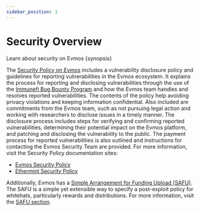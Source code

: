 ```yaml
---
sidebar_position: 1
---
```


# Security Overview

Learn about security on Evmos {synopsis}

The [Security Policy on Evmos](https://github.com/evmos/evmos/security/policy)
includes a vulnerability disclosure policy and guidelines for
reporting vulnerabilities in the Evmos ecosystem.
It explains the process for reporting and disclosing vulnerabilities through
the use of the [Immunefi Bug Bounty Program](https://immunefi.com/bounty/evmos/) and <!-- markdown-link-check-disable-line -->
how the Evmos team handles and resolves reported vulnerabilities.
The contents of the policy help avoiding privacy violations
and keeping information confidential.
Also included are commitments from the Evmos team,
such as not pursuing legal action
and working with researchers to disclose issues in a timely manner.
The disclosure process includes steps for verifying
and confirming reported vulnerabilities,
determining their potential impact on the Evmos platform,
and patching and disclosing the vulnerability to the public.
The payment process for reported vulnerabilities is also outlined
and instructions for contacting the Evmos Security Team are provided.
For more information, visit the Security Policy documentation sites:

* [Evmos Security Policy](https://github.com/evmos/evmos/security/policy)
* [Ethermint Security Policy](https://github.com/evmos/ethermint/security/policy)

Additionally, Evmos has a [Simple Arrangement for Funding Upload (SAFU)](./safu.md).
The SAFU is a simple yet extensible way to specify
a post-exploit policy for whitehats, particularly rewards and distributions.
For more information, visit the [SAFU section](./safu.md).
